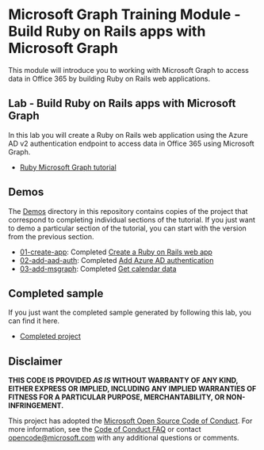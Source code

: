 # Microsoft Graph Training Module - Build Ruby on Rails apps with Microsoft Graph

This module will introduce you to working with Microsoft Graph to access data in Office 365 by building Ruby on Rails web applications.

## Lab - Build Ruby on Rails apps with Microsoft Graph

In this lab you will create a Ruby on Rails web application using the Azure AD v2 authentication endpoint to access data in Office 365 using Microsoft Graph.

- [Ruby Microsoft Graph tutorial](https://docs.microsoft.com/graph/training/ruby-tutorial)

## Demos

The [Demos](./Demos) directory in this repository contains copies of the project that correspond to completing individual sections of the tutorial. If you just want to demo a particular section of the tutorial, you can start with the version from the previous section.

- [01-create-app](Demos/01-create-app): Completed [Create a Ruby on Rails web app](https://docs.microsoft.com/graph/training/ruby-tutorial?tutorial-step=1)
- [02-add-aad-auth](Demos/02-add-aad-auth): Completed [Add Azure AD authentication](https://docs.microsoft.com/graph/training/ruby-tutorial?tutorial-step=3)
- [03-add-msgraph](Demos/03-add-msgraph): Completed [Get calendar data](https://docs.microsoft.com/graph/training/ruby-tutorial?tutorial-step=4)

## Completed sample

If you just want the completed sample generated by following this lab, you can find it here.

- [Completed project](Demos/03-add-msgraph)

## Disclaimer

**THIS CODE IS PROVIDED *AS IS* WITHOUT WARRANTY OF ANY KIND, EITHER EXPRESS OR IMPLIED, INCLUDING ANY IMPLIED WARRANTIES OF FITNESS FOR A PARTICULAR PURPOSE, MERCHANTABILITY, OR NON-INFRINGEMENT.**

This project has adopted the [Microsoft Open Source Code of Conduct](https://opensource.microsoft.com/codeofconduct/). For more information, see the [Code of Conduct FAQ](https://opensource.microsoft.com/codeofconduct/faq/) or contact [opencode@microsoft.com](mailto:opencode@microsoft.com) with any additional questions or comments.
